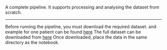A complete pipeline. It supports processing and analysing the dataset from scratch.

---

Before running the pipeline, you must download the required dataset. and example for one patient can be found [here](https://drive.google.com/drive/u/0/folders/1HyPIAKVM44XB4ef_h-1_CQiGHmveWTID)
The full dataset can be downloaded from [here](https://pmc.ncbi.nlm.nih.gov/articles/PMC6785247/)
Once downloaded, place the data in the same directory as the notebook.


